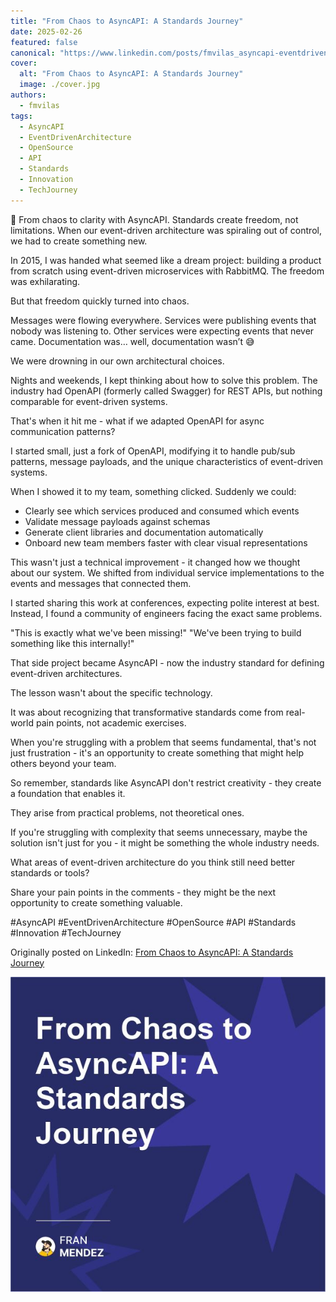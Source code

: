 ```yaml
---
title: "From Chaos to AsyncAPI: A Standards Journey"
date: 2025-02-26
featured: false
canonical: "https://www.linkedin.com/posts/fmvilas_asyncapi-eventdrivenarchitecture-opensource-activity-7300440413893529600-65VY"
cover:
  alt: "From Chaos to AsyncAPI: A Standards Journey"
  image: ./cover.jpg
authors:
  - fmvilas
tags:
  - AsyncAPI
  - EventDrivenArchitecture
  - OpenSource
  - API
  - Standards
  - Innovation
  - TechJourney
---
```


🚀 From chaos to clarity with AsyncAPI.
Standards create freedom, not limitations.
When our event-driven architecture was spiraling out of control, we had to create something new.

In 2015, I was handed what seemed like a dream project: building a product from scratch using event-driven microservices with RabbitMQ. The freedom was exhilarating.

But that freedom quickly turned into chaos.

Messages were flowing everywhere. Services were publishing events that nobody was listening to. Other services were expecting events that never came. Documentation was… well, documentation wasn’t 😅

We were drowning in our own architectural choices.

Nights and weekends, I kept thinking about how to solve this problem. The industry had OpenAPI (formerly called Swagger) for REST APIs, but nothing comparable for event-driven systems.

That's when it hit me - what if we adapted OpenAPI for async communication patterns?

I started small, just a fork of OpenAPI, modifying it to handle pub/sub patterns, message payloads, and the unique characteristics of event-driven systems.

When I showed it to my team, something clicked. Suddenly we could:

- Clearly see which services produced and consumed which events
- Validate message payloads against schemas
- Generate client libraries and documentation automatically
- Onboard new team members faster with clear visual representations

This wasn't just a technical improvement - it changed how we thought about our system. We shifted from individual service implementations to the events and messages that connected them.

I started sharing this work at conferences, expecting polite interest at best. Instead, I found a community of engineers facing the exact same problems.

"This is exactly what we've been missing!"
"We've been trying to build something like this internally!"

That side project became AsyncAPI - now the industry standard for defining event-driven architectures.

The lesson wasn't about the specific technology. 

It was about recognizing that transformative standards come from real-world pain points, not academic exercises.

When you're struggling with a problem that seems fundamental, that's not just frustration - it's an opportunity to create something that might help others beyond your team.

So remember, standards like AsyncAPI don't restrict creativity - they create a foundation that enables it.

They arise from practical problems, not theoretical ones.

If you're struggling with complexity that seems unnecessary, maybe the solution isn't just for you - it might be something the whole industry needs.

What areas of event-driven architecture do you think still need better standards or tools?

Share your pain points in the comments - they might be the next opportunity to create something valuable.

#AsyncAPI #EventDrivenArchitecture #OpenSource #API #Standards #Innovation #TechJourney

Originally posted on LinkedIn: [From Chaos to AsyncAPI: A Standards Journey](https://www.linkedin.com/posts/fmvilas_asyncapi-eventdrivenarchitecture-opensource-activity-7300440413893529600-65VY)

![From Chaos to AsyncAPI: A Standards Journey](./cover.jpg)
